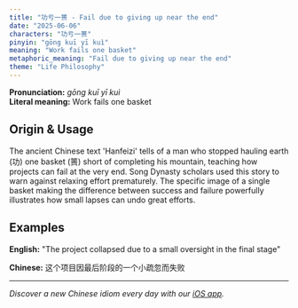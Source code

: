 ```yaml
---
title: "功亏一篑 - Fail due to giving up near the end"
date: "2025-06-06"
characters: "功亏一篑"
pinyin: "gōng kuī yī kuì"
meaning: "Work fails one basket"
metaphoric_meaning: "Fail due to giving up near the end"
theme: "Life Philosophy"
---
```


**Pronunciation:** *gōng kuī yī kuì*  
**Literal meaning:** Work fails one basket

## Origin & Usage

The ancient Chinese text 'Hanfeizi' tells of a man who stopped hauling earth (功) one basket (篑) short of completing his mountain, teaching how projects can fail at the very end. Song Dynasty scholars used this story to warn against relaxing effort prematurely. The specific image of a single basket making the difference between success and failure powerfully illustrates how small lapses can undo great efforts.

## Examples

**English:** "The project collapsed due to a small oversight in the final stage"

**Chinese:** 这个项目因最后阶段的一个小疏忽而失败

---

*Discover a new Chinese idiom every day with our [iOS app](https://apps.apple.com/us/app/daily-chinese-idioms/id6670238264).*
